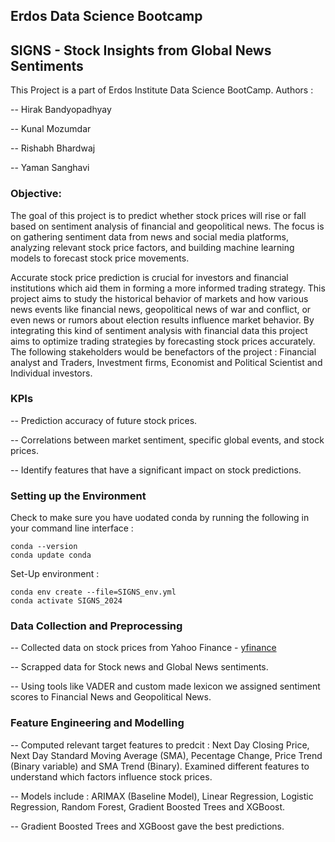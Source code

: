 ## Erdos Data Science Bootcamp  

## SIGNS - Stock Insights from Global News Sentiments

This Project is a part of Erdos Institute Data Science BootCamp.
Authors : 

-- Hirak Bandyopadhyay

-- Kunal Mozumdar

-- Rishabh Bhardwaj

-- Yaman Sanghavi


### Objective:

The goal of this project is to predict whether stock prices will rise or fall based on sentiment analysis of financial and geopolitical news. The focus is on gathering sentiment data from news and social media platforms, analyzing relevant stock price factors, and building machine learning models to forecast stock price movements.

Accurate stock price prediction is crucial for investors and financial institutions which aid them in forming a more informed trading strategy. This project aims to study the historical behavior of markets and how various news events like financial news, geopolitical news of war and conflict, or even news or rumors about election results influence market behavior. By integrating this kind of sentiment analysis with financial data this project aims to optimize trading strategies by forecasting stock prices accurately. The following stakeholders would be benefactors of the project :  Financial analyst and Traders, Investment firms, Economist and Political Scientist and Individual investors. 

### KPIs

-- Prediction accuracy of future stock prices.

-- Correlations between market sentiment, specific global events, and stock prices.

-- Identify features that have a significant impact on stock predictions. 

### 

### Setting up the Environment

Check to make sure you have uodated conda by running the following in your command line interface :
```
conda --version
conda update conda
```

Set-Up environment : 

```
conda env create --file=SIGNS_env.yml
conda activate SIGNS_2024
```


### Data Collection and Preprocessing

-- Collected data on stock prices from Yahoo Finance - [yfinance](https://pypi.org/project/yfinance/)

-- Scrapped data for Stock news and Global News sentiments. 

-- Using tools like VADER and custom made lexicon we assigned sentiment scores to Financial News and Geopolitical News. 

### Feature Engineering and Modelling

-- Computed relevant target features to predcit : Next Day Closing Price, Next Day Standard Moving Average (SMA), Pecentage Change, Price Trend (Binary variable) and SMA Trend (Binary). Examined different features to understand which factors influence stock prices.

-- Models include : ARIMAX (Baseline Model), Linear Regression, Logistic Regression, Random Forest, Gradient Boosted Trees and XGBoost. 

-- Gradient Boosted Trees and XGBoost gave the best predictions. 






